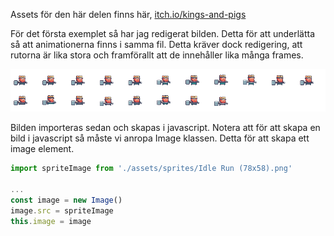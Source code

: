 Assets för den här delen finns här, [itch.io/kings-and-pigs](https://pixelfrog-assets.itch.io/kings-and-pigs)

För det första exemplet så har jag redigerat bilden. Detta för att underlätta så att animationerna finns i samma fil. Detta kräver dock redigering, att rutorna är lika stora och framförallt att de innehåller lika många frames.

![Kings and Pigs](../src/assets/sprites/Idle%20Run%20(78x58).png)

Bilden importeras sedan och skapas i javascript. Notera att för att skapa en bild i javascript så måste vi anropa Image klassen. Detta för att skapa ett image element.

```javascript
import spriteImage from './assets/sprites/Idle Run (78x58).png'

...
const image = new Image()
image.src = spriteImage
this.image = image
```
